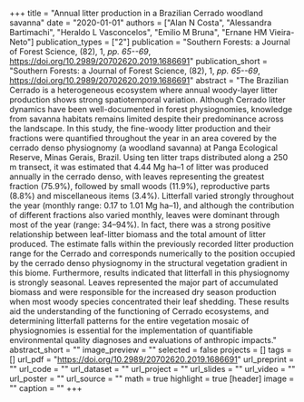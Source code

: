 +++
title = "Annual litter production in a Brazilian Cerrado woodland savanna"
date = "2020-01-01"
authors = ["Alan N Costa", "Alessandra Bartimachi", "Heraldo L Vasconcelos", "Emilio M Bruna", "Ernane HM Vieira-Neto"]
publication_types = ["2"]
publication = "Southern Forests: a Journal of Forest Science, (82), 1, _pp. 65--69_, https://doi.org/10.2989/20702620.2019.1686691"
publication_short = "Southern Forests: a Journal of Forest Science, (82), 1, _pp. 65--69_, https://doi.org/10.2989/20702620.2019.1686691"
abstract = "The Brazilian Cerrado is a heterogeneous ecosystem where annual woody-layer litter production shows strong spatiotemporal variation. Although Cerrado litter dynamics have been well-documented in forest physiognomies, knowledge from savanna habitats remains limited despite their predominance across the landscape. In this study, the fine-woody litter production and their fractions were quantified throughout the year in an area covered by the cerrado denso physiognomy (a woodland savanna) at Panga Ecological Reserve, Minas Gerais, Brazil. Using ten litter traps distributed along a 250 m transect, it was estimated that 4.44 Mg ha–1 of litter was produced annually in the cerrado denso, with leaves representing the greatest fraction (75.9%), followed by small woods (11.9%), reproductive parts (8.8%) and miscellaneous items (3.4%). Litterfall varied strongly throughout the year (monthly range: 0.17 to 1.01 Mg ha–1), and although the contribution of different fractions also varied monthly, leaves were dominant through most of the year (range: 34–94%). In fact, there was a strong positive relationship between leaf-litter biomass and the total amount of litter produced. The estimate falls within the previously recorded litter production range for the Cerrado and corresponds numerically to the position occupied by the cerrado denso physiognomy in the structural vegetation gradient in this biome. Furthermore, results indicated that litterfall in this physiognomy is strongly seasonal. Leaves represented the major part of accumulated biomass and were responsible for the increased dry season production when most woody species concentrated their leaf shedding. These results aid the understanding of the functioning of Cerrado ecosystems, and determining litterfall patterns for the entire vegetation mosaic of physiognomies is essential for the implementation of quantifiable environmental quality diagnoses and evaluations of anthropic impacts."
abstract_short = ""
image_preview = ""
selected = false
projects = []
tags = []
url_pdf = "https://doi.org/10.2989/20702620.2019.1686691"
url_preprint = ""
url_code = ""
url_dataset = ""
url_project = ""
url_slides = ""
url_video = ""
url_poster = ""
url_source = ""
math = true
highlight = true
[header]
image = ""
caption = ""
+++
